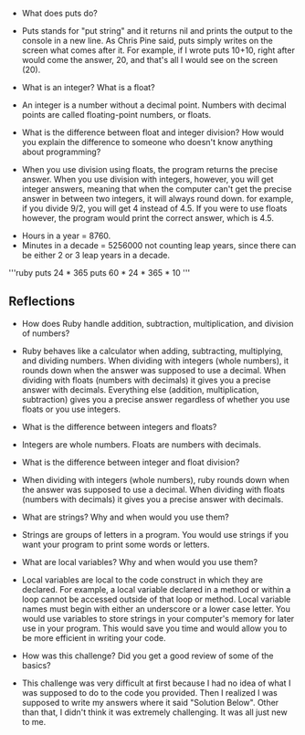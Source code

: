 * What does puts do?
- Puts stands for "put string" and it returns nil and prints the output to the console in a new line. As Chris Pine said, puts simply writes on the screen what comes after it. For example, if I wrote puts 10+10, right after would come the answer, 20, and that's all I would see on the screen (20).
* What is an integer? What is a float?
- An integer is a number without a decimal point. Numbers with decimal points are called floating-point numbers, or floats.
* What is the difference between float and integer division? How would you explain the difference to someone who doesn't know anything about programming?
- When you use division using floats, the program returns the precise answer. When you use division with integers, however, you will get integer answers, meaning that when the computer can't get the precise answer in between two integers, it will always round down. for example, if you divide 9/2, you will get 4 instead of 4.5. If you were to use floats however, the program would print the correct answer, which is 4.5.
* Hours in a year = 8760.
* Minutes in a decade = 5256000  not counting leap years, since there can be either 2 or 3 leap years in a decade.

'''ruby
puts 24 * 365
puts 60 * 24 * 365 * 10
'''

## Reflections
* How does Ruby handle addition, subtraction, multiplication, and division of numbers?
- Ruby behaves like a calculator when adding, subtracting, multiplying, and dividing numbers. When dividing with integers (whole numbers), it rounds down when the answer was supposed to use a decimal. When dividing with floats (numbers with decimals) it gives you a precise answer with decimals. Everything else (addition, multiplication, subtraction) gives you a precise answer regardless of whether you use floats or you use integers.
* What is the difference between integers and floats?
- Integers are whole numbers. Floats are numbers with decimals.
* What is the difference between integer and float division?
- When dividing with integers (whole numbers), ruby rounds down when the answer was supposed to use a decimal. When dividing with floats (numbers with decimals) it gives you a precise answer with decimals.
* What are strings? Why and when would you use them?
- Strings are groups of letters in a program. You would use strings if you want your program to print some words or letters.
* What are local variables? Why and when would you use them?
- Local variables are local to the code construct in which they are declared. For example, a local variable declared in a method or within a loop cannot be accessed outside of that loop or method. Local variable names must begin with either an underscore or a lower case letter. You would use variables to store strings in your computer's memory for later use in your program. This would save you time and would allow you to be more efficient in writing your code.
* How was this challenge? Did you get a good review of some of the basics?
- This challenge was very difficult at first because I had no idea of what I was supposed to do to the code you provided. Then I realized I was supposed to write my answers where it said "Solution Below". Other than that, I didn't think it was extremely challenging. It was all just new to me.